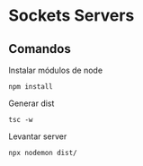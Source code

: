 # Sockets Servers

## Comandos

Instalar módulos de node
```
npm install
```

Generar dist
```
tsc -w
```

Levantar server
```
npx nodemon dist/
```
